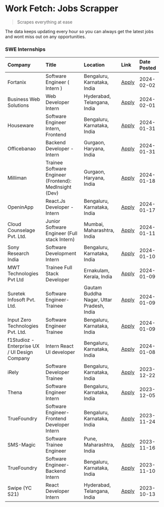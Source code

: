 # Work Fetch: Jobs Scrapper
> Scrapes everything at ease

The data keeps updating every hour so you can always get the latest jobs and wont miss out on any opportunities.

### SWE Internships
<!--START_SECTION:workfetch-->
| Company                                       | Title                                                  | Location                                  | Link                                                                                                                                                                                                                                                                             | Date Posted   |
|:----------------------------------------------|:-------------------------------------------------------|:------------------------------------------|:---------------------------------------------------------------------------------------------------------------------------------------------------------------------------------------------------------------------------------------------------------------------------------|:--------------|
| Fortanix                                      | Software Engineer ( Intern )                           | Bengaluru, Karnataka, India               | [Apply](https://in.linkedin.com/jobs/view/software-engineer-intern-at-fortanix-3819604134?refId=ZvGDT9%2Fy3%2FHEOHJwP7G4pA%3D%3D&trackingId=nsHulMNrr2bPaIb2LJfNqA%3D%3D&position=9&pageNum=0&trk=public_jobs_jserp-result_search-card)                                          | 2024-02-02    |
| Business Web Solutions                        | Web Developer Intern                                   | Hyderabad, Telangana, India               | [Apply](https://in.linkedin.com/jobs/view/web-developer-intern-at-business-web-solutions-3819126787?refId=ZvGDT9%2Fy3%2FHEOHJwP7G4pA%3D%3D&trackingId=0jEN9av1YHpuMX9RioM32g%3D%3D&position=21&pageNum=0&trk=public_jobs_jserp-result_search-card)                               | 2024-02-01    |
| Houseware                                     | Software Engineer Intern, Frontend                     | Bengaluru, Karnataka, India               | [Apply](https://in.linkedin.com/jobs/view/software-engineer-intern-frontend-at-houseware-3818959820?refId=ZvGDT9%2Fy3%2FHEOHJwP7G4pA%3D%3D&trackingId=PRMcEZd%2Fbyc5u3AGmLofOA%3D%3D&position=7&pageNum=0&trk=public_jobs_jserp-result_search-card)                              | 2024-01-31    |
| Officebanao                                   | Backend Developer - Intern                             | Gurgaon, Haryana, India                   | [Apply](https://in.linkedin.com/jobs/view/backend-developer-intern-at-officebanao-3814263731?refId=ZvGDT9%2Fy3%2FHEOHJwP7G4pA%3D%3D&trackingId=MmPLo613WFYCiVQkiQNG1g%3D%3D&position=17&pageNum=0&trk=public_jobs_jserp-result_search-card)                                      | 2024-01-31    |
| Milliman                                      | Trainee Software Engineer (Frontend): MedInsight (Dev) | Gurgaon, Haryana, India                   | [Apply](https://in.linkedin.com/jobs/view/trainee-software-engineer-frontend-medinsight-dev-at-milliman-3792874280?refId=ZvGDT9%2Fy3%2FHEOHJwP7G4pA%3D%3D&trackingId=7bcpnep3fCP%2FJW%2F0foXPzA%3D%3D&position=6&pageNum=0&trk=public_jobs_jserp-result_search-card)             | 2024-01-18    |
| OpeninApp                                     | React.Js Developer - Intern                            | Bengaluru, Karnataka, India               | [Apply](https://in.linkedin.com/jobs/view/react-js-developer-intern-at-openinapp-3808475343?refId=ZvGDT9%2Fy3%2FHEOHJwP7G4pA%3D%3D&trackingId=LD8NAZ5bGPkx9evn8e5Mtg%3D%3D&position=18&pageNum=0&trk=public_jobs_jserp-result_search-card)                                       | 2024-01-17    |
| Cloud Counselage Pvt. Ltd.                    | Junior Software Engineer (Full stack Intern)           | Mumbai, Maharashtra, India                | [Apply](https://in.linkedin.com/jobs/view/junior-software-engineer-full-stack-intern-at-cloud-counselage-pvt-ltd-3803132814?refId=ZvGDT9%2Fy3%2FHEOHJwP7G4pA%3D%3D&trackingId=Mvb3xrSqI%2F%2F%2B6eczux0cQQ%3D%3D&position=20&pageNum=0&trk=public_jobs_jserp-result_search-card) | 2024-01-11    |
| Sony Research India                           | Software Development Intern                            | Bengaluru, Karnataka, India               | [Apply](https://in.linkedin.com/jobs/view/software-development-intern-at-sony-research-india-3802584501?refId=ZvGDT9%2Fy3%2FHEOHJwP7G4pA%3D%3D&trackingId=nvWK4VvhFh0cN4%2BYdGN6MQ%3D%3D&position=2&pageNum=0&trk=public_jobs_jserp-result_search-card)                          | 2024-01-10    |
| MWT Technologies Pvt Ltd                      | Trainee Full Stack Developer                           | Ernakulam, Kerala, India                  | [Apply](https://in.linkedin.com/jobs/view/trainee-full-stack-developer-at-mwt-technologies-pvt-ltd-3800921715?refId=ZvGDT9%2Fy3%2FHEOHJwP7G4pA%3D%3D&trackingId=FfpYXLw5pAzaaeamjn6F6g%3D%3D&position=5&pageNum=0&trk=public_jobs_jserp-result_search-card)                      | 2024-01-09    |
| Suretek Infosoft Pvt. Ltd.                    | Software Engineer-Trainee                              | Gautam Buddha Nagar, Uttar Pradesh, India | [Apply](https://in.linkedin.com/jobs/view/software-engineer-trainee-at-suretek-infosoft-pvt-ltd-3800934643?refId=ZvGDT9%2Fy3%2FHEOHJwP7G4pA%3D%3D&trackingId=Hji5ptGsDl6QY0Y4vK3QNA%3D%3D&position=16&pageNum=0&trk=public_jobs_jserp-result_search-card)                        | 2024-01-09    |
| Input Zero Technologies Pvt. Ltd.             | Software Engineer Trainee                              | Bengaluru, Karnataka, India               | [Apply](https://in.linkedin.com/jobs/view/software-engineer-trainee-at-input-zero-technologies-pvt-ltd-3800927643?refId=ZvGDT9%2Fy3%2FHEOHJwP7G4pA%3D%3D&trackingId=3YcAG%2Fxlk30ZYK%2FPTOQcXw%3D%3D&position=24&pageNum=0&trk=public_jobs_jserp-result_search-card)             | 2024-01-09    |
| f1Studioz - Enterprise UX / UI Design Company | Intern React UI developer                              | Bengaluru, Karnataka, India               | [Apply](https://in.linkedin.com/jobs/view/intern-react-ui-developer-at-f1studioz-enterprise-ux-ui-design-company-3796354738?refId=ZvGDT9%2Fy3%2FHEOHJwP7G4pA%3D%3D&trackingId=uYtFwetSs80HKkqE%2FVsTPw%3D%3D&position=8&pageNum=0&trk=public_jobs_jserp-result_search-card)      | 2024-01-08    |
| iRely                                         | Software Developer Trainee                             | Bengaluru, Karnataka, India               | [Apply](https://in.linkedin.com/jobs/view/software-developer-trainee-at-irely-3801577534?refId=ZvGDT9%2Fy3%2FHEOHJwP7G4pA%3D%3D&trackingId=eeamIbY1mDV1z9rYWHeZfQ%3D%3D&position=11&pageNum=0&trk=public_jobs_jserp-result_search-card)                                          | 2023-12-22    |
| Thena                                         | Software Engineer Intern                               | Bengaluru, Karnataka, India               | [Apply](https://in.linkedin.com/jobs/view/software-engineer-intern-at-thena-3778731751?refId=ZvGDT9%2Fy3%2FHEOHJwP7G4pA%3D%3D&trackingId=mqAA9GoFgfdD4Be8%2FrxE2Q%3D%3D&position=12&pageNum=0&trk=public_jobs_jserp-result_search-card)                                          | 2023-12-05    |
| TrueFoundry                                   | Software Engineer- Frontend Developer Intern           | Bengaluru, Karnataka, India               | [Apply](https://in.linkedin.com/jobs/view/software-engineer-frontend-developer-intern-at-truefoundry-3790095058?refId=ZvGDT9%2Fy3%2FHEOHJwP7G4pA%3D%3D&trackingId=g05SBfqdQsHqdkR1OtX2CQ%3D%3D&position=14&pageNum=0&trk=public_jobs_jserp-result_search-card)                   | 2023-11-24    |
| SMS-Magic                                     | Software Trainee Engineer                              | Pune, Maharashtra, India                  | [Apply](https://in.linkedin.com/jobs/view/software-trainee-engineer-at-sms-magic-3761409781?refId=ZvGDT9%2Fy3%2FHEOHJwP7G4pA%3D%3D&trackingId=J4GWxjpw3nh4u5PFEHDRzQ%3D%3D&position=23&pageNum=0&trk=public_jobs_jserp-result_search-card)                                       | 2023-11-16    |
| TrueFoundry                                   | Software Engineer-Backend Intern                       | Bengaluru, Karnataka, India               | [Apply](https://in.linkedin.com/jobs/view/software-engineer-backend-intern-at-truefoundry-3779508170?refId=ZvGDT9%2Fy3%2FHEOHJwP7G4pA%3D%3D&trackingId=QGRMS6XDh5EmzgjHGaO2WA%3D%3D&position=22&pageNum=0&trk=public_jobs_jserp-result_search-card)                              | 2023-11-10    |
| Swipe (YC S21)                                | React Developer Intern                                 | Hyderabad, Telangana, India               | [Apply](https://in.linkedin.com/jobs/view/react-developer-intern-at-swipe-yc-s21-3737600089?refId=ZvGDT9%2Fy3%2FHEOHJwP7G4pA%3D%3D&trackingId=U2HlI1Tbdic%2BC4cYTdUtPw%3D%3D&position=3&pageNum=0&trk=public_jobs_jserp-result_search-card)                                      | 2023-10-13    |
<!--END_SECTION:workfetch-->
